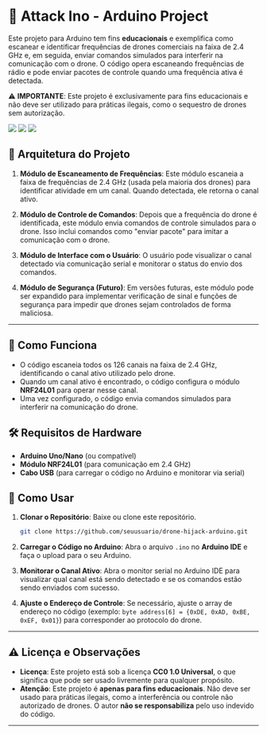 # 🥷 **Attack Ino - Arduino Project**

Este projeto para Arduino tem fins **educacionais** e exemplifica como escanear e identificar frequências de drones comerciais na faixa de 2.4 GHz e, em seguida, enviar comandos simulados para interferir na comunicação com o drone. O código opera escaneando frequências de rádio e pode enviar pacotes de controle quando uma frequência ativa é detectada. 

⚠️ **IMPORTANTE**: Este projeto é exclusivamente para fins educacionais e não deve ser utilizado para práticas ilegais, como o sequestro de drones sem autorização.

<img src="https://img.shields.io/badge/C%2B%2B-00599C?style=for-the-badge&logo=c%2B%2B&logoColor=blue&color=black"/> <img loading="lazy" src="https://img.shields.io/badge/Arduino-00979D?style=for-the-badge&logo=Arduino&logoColor=white"> <img loading="lazy" src="https://img.shields.io/badge/Arduino_IDE-00979D?style=for-the-badge&logo=arduino&logoColor=white">

## 🚧 **Arquitetura do Projeto**

1. **Módulo de Escaneamento de Frequências**: Este módulo escaneia a faixa de frequências de 2.4 GHz (usada pela maioria dos drones) para identificar atividade em um canal. Quando detectada, ele retorna o canal ativo.

2. **Módulo de Controle de Comandos**: Depois que a frequência do drone é identificada, este módulo envia comandos de controle simulados para o drone. Isso inclui comandos como "enviar pacote" para imitar a comunicação com o drone.

3. **Módulo de Interface com o Usuário**: O usuário pode visualizar o canal detectado via comunicação serial e monitorar o status do envio dos comandos. 

4. **Módulo de Segurança (Futuro)**: Em versões futuras, este módulo pode ser expandido para implementar verificação de sinal e funções de segurança para impedir que drones sejam controlados de forma maliciosa.

---

## 🚀 **Como Funciona**

- O código escaneia todos os 126 canais na faixa de 2.4 GHz, identificando o canal ativo utilizado pelo drone.
- Quando um canal ativo é encontrado, o código configura o módulo **NRF24L01** para operar nesse canal.
- Uma vez configurado, o código envia comandos simulados para interferir na comunicação do drone.
  
## 🛠️ **Requisitos de Hardware**

- **Arduino Uno/Nano** (ou compatível)
- **Módulo NRF24L01** (para comunicação em 2.4 GHz)
- **Cabo USB** (para carregar o código no Arduino e monitorar via serial)

## 📝 **Como Usar**

1. **Clonar o Repositório**: Baixe ou clone este repositório.
   ```bash
   git clone https://github.com/seuusuario/drone-hijack-arduino.git
   ```

2. **Carregar o Código no Arduino**: Abra o arquivo `.ino` no **Arduino IDE** e faça o upload para o seu Arduino.

3. **Monitorar o Canal Ativo**: Abra o monitor serial no Arduino IDE para visualizar qual canal está sendo detectado e se os comandos estão sendo enviados com sucesso.

4. **Ajuste o Endereço de Controle**: Se necessário, ajuste o array de endereço no código (exemplo: `byte address[6] = {0xDE, 0xAD, 0xBE, 0xEF, 0x01}`) para corresponder ao protocolo do drone.

---

## ⚠️ **Licença e Observações**

- **Licença**: Este projeto está sob a licença **CC0 1.0 Universal**, o que significa que pode ser usado livremente para qualquer propósito.
- **Atenção**: Este projeto é **apenas para fins educacionais**. Não deve ser usado para práticas ilegais, como a interferência ou controle não autorizado de drones. O autor **não se responsabiliza** pelo uso indevido do código.

---

